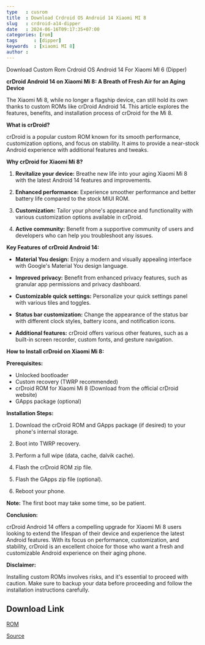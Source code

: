```yaml
---
type   : cusrom
title  : Download Crdroid OS Android 14 Xiaomi MI 8
slug   : crdroid-a14-dipper
date   : 2024-06-16T09:17:35+07:00
categories: [rom]
tags      : [dipper]
keywords  : [xiaomi MI 8]
author : 
---
```


Download Custom Rom Crdroid OS Android 14 For Xiaomi MI 6 (Dipper)

**crDroid Android 14 on Xiaomi Mi 8: A Breath of Fresh Air for an Aging Device**

The Xiaomi Mi 8, while no longer a flagship device, can still hold its own thanks to custom ROMs like crDroid Android 14. This article explores the features, benefits, and installation process of crDroid for the Mi 8.

**What is crDroid?**

crDroid is a popular custom ROM known for its smooth performance, customization options, and focus on stability. It aims to provide a near-stock Android experience with additional features and tweaks.

**Why crDroid for Xiaomi Mi 8?**

1. **Revitalize your device:** Breathe new life into your aging Xiaomi Mi 8 with the latest Android 14 features and improvements.

2. **Enhanced performance:** Experience smoother performance and better battery life compared to the stock MIUI ROM.

3. **Customization:** Tailor your phone's appearance and functionality with various customization options available in crDroid.

4. **Active community:** Benefit from a supportive community of users and developers who can help you troubleshoot any issues.

**Key Features of crDroid Android 14:**

* **Material You design:** Enjoy a modern and visually appealing interface with Google's Material You design language.

* **Improved privacy:** Benefit from enhanced privacy features, such as granular app permissions and privacy dashboard.

* **Customizable quick settings:** Personalize your quick settings panel with various tiles and toggles.

* **Status bar customization:** Change the appearance of the status bar with different clock styles, battery icons, and notification icons.

* **Additional features:** crDroid offers various other features, such as a built-in screen recorder, custom fonts, and gesture navigation.

**How to Install crDroid on Xiaomi Mi 8:**

**Prerequisites:**

* Unlocked bootloader
* Custom recovery (TWRP recommended)
* crDroid ROM for Xiaomi Mi 8 (Download from the official crDroid website)
* GApps package (optional)

**Installation Steps:**

1. Download the crDroid ROM and GApps package (if desired) to your phone's internal storage.

2. Boot into TWRP recovery.

3. Perform a full wipe (data, cache, dalvik cache).

4. Flash the crDroid ROM zip file.

5. Flash the GApps zip file (optional).

6. Reboot your phone.

**Note:** The first boot may take some time, so be patient.

**Conclusion:**

crDroid Android 14 offers a compelling upgrade for Xiaomi Mi 8 users looking to extend the lifespan of their device and experience the latest Android features. With its focus on performance, customization, and stability, crDroid is an excellent choice for those who want a fresh and customizable Android experience on their aging phone.

**Disclaimer:**

Installing custom ROMs involves risks, and it's essential to proceed with caution. Make sure to backup your data before proceeding and follow the installation instructions carefully.


## Download Link
[ROM](https://sourceforge.net/projects/crdroid/files/dipper/10.x/)

[Source](https://crdroid.net/dipper/10)

